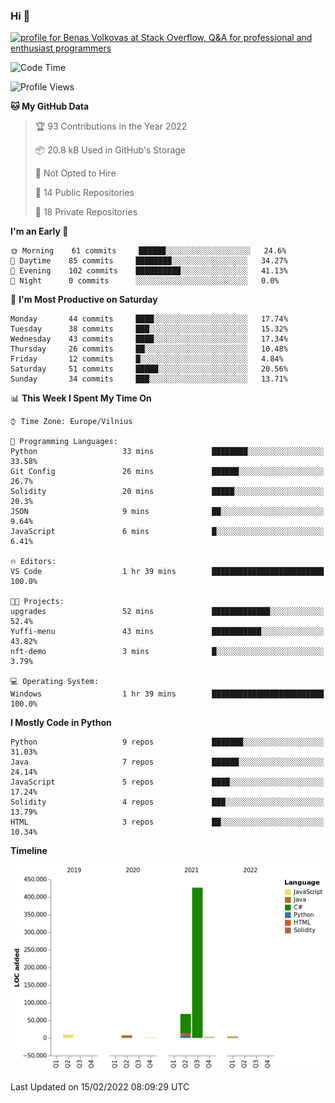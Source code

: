 ### Hi 👋
<a href="https://stackoverflow.com/users/14954249/benas-volkovas"><img src="https://stackoverflow.com/users/flair/14954249.png?theme=dark" width="208" height="58" alt="profile for Benas Volkovas at Stack Overflow, Q&amp;A for professional and enthusiast programmers" title="profile for Benas Volkovas at Stack Overflow, Q&amp;A for professional and enthusiast programmers"></a>

<!--START_SECTION:waka-->
![Code Time](http://img.shields.io/badge/Code%20Time-565%20hrs%201%20min-blue)

![Profile Views](http://img.shields.io/badge/Profile%20Views-0-blue)

**🐱 My GitHub Data** 

> 🏆 93 Contributions in the Year 2022
 > 
> 📦 20.8 kB Used in GitHub's Storage 
 > 
> 🚫 Not Opted to Hire
 > 
> 📜 14 Public Repositories 
 > 
> 🔑 18 Private Repositories  
 > 
**I'm an Early 🐤** 

```text
🌞 Morning    61 commits     ██████░░░░░░░░░░░░░░░░░░░   24.6% 
🌆 Daytime    85 commits     ████████░░░░░░░░░░░░░░░░░   34.27% 
🌃 Evening    102 commits    ██████████░░░░░░░░░░░░░░░   41.13% 
🌙 Night      0 commits      ░░░░░░░░░░░░░░░░░░░░░░░░░   0.0%

```
📅 **I'm Most Productive on Saturday** 

```text
Monday       44 commits     ████░░░░░░░░░░░░░░░░░░░░░   17.74% 
Tuesday      38 commits     ███░░░░░░░░░░░░░░░░░░░░░░   15.32% 
Wednesday    43 commits     ████░░░░░░░░░░░░░░░░░░░░░   17.34% 
Thursday     26 commits     ██░░░░░░░░░░░░░░░░░░░░░░░   10.48% 
Friday       12 commits     █░░░░░░░░░░░░░░░░░░░░░░░░   4.84% 
Saturday     51 commits     █████░░░░░░░░░░░░░░░░░░░░   20.56% 
Sunday       34 commits     ███░░░░░░░░░░░░░░░░░░░░░░   13.71%

```


📊 **This Week I Spent My Time On** 

```text
⌚︎ Time Zone: Europe/Vilnius

💬 Programming Languages: 
Python                   33 mins             ████████░░░░░░░░░░░░░░░░░   33.58% 
Git Config               26 mins             ██████░░░░░░░░░░░░░░░░░░░   26.7% 
Solidity                 20 mins             █████░░░░░░░░░░░░░░░░░░░░   20.3% 
JSON                     9 mins              ██░░░░░░░░░░░░░░░░░░░░░░░   9.64% 
JavaScript               6 mins              █░░░░░░░░░░░░░░░░░░░░░░░░   6.41%

🔥 Editors: 
VS Code                  1 hr 39 mins        █████████████████████████   100.0%

🐱‍💻 Projects: 
upgrades                 52 mins             █████████████░░░░░░░░░░░░   52.4% 
Yuffi-menu               43 mins             ███████████░░░░░░░░░░░░░░   43.82% 
nft-demo                 3 mins              █░░░░░░░░░░░░░░░░░░░░░░░░   3.79%

💻 Operating System: 
Windows                  1 hr 39 mins        █████████████████████████   100.0%

```

**I Mostly Code in Python** 

```text
Python                   9 repos             ███████░░░░░░░░░░░░░░░░░░   31.03% 
Java                     7 repos             ██████░░░░░░░░░░░░░░░░░░░   24.14% 
JavaScript               5 repos             ████░░░░░░░░░░░░░░░░░░░░░   17.24% 
Solidity                 4 repos             ███░░░░░░░░░░░░░░░░░░░░░░   13.79% 
HTML                     3 repos             ██░░░░░░░░░░░░░░░░░░░░░░░   10.34%

```


**Timeline**

![Chart not found](https://raw.githubusercontent.com/BenasVolkovas/BenasVolkovas/main/charts/bar_graph.png) 


 Last Updated on 15/02/2022 08:09:29 UTC
<!--END_SECTION:waka-->
